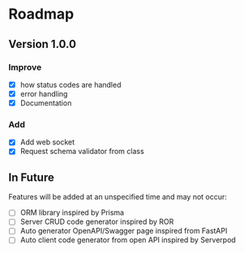 # Roadmap

## Version 1.0.0

### Improve

- [x] how status codes are handled
- [x] error handling
- [x] Documentation

### Add

- [x] Add web socket
- [x] Request schema validator from class

## In Future

Features will be added at an unspecified time and may not occur:

- [ ] ORM library inspired by Prisma
- [ ] Server CRUD code generator inspired by ROR
- [ ] Auto generator OpenAPI/Swagger page inspired from FastAPI
- [ ] Auto client code generator from open API inspired by Serverpod